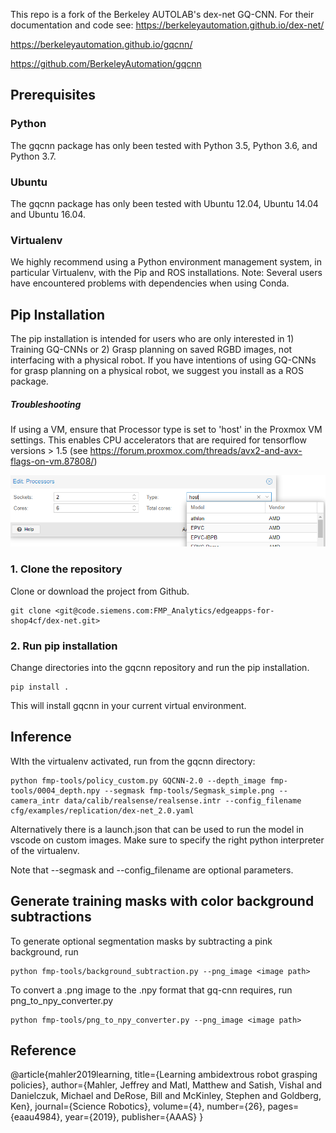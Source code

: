 This repo is a fork of the Berkeley AUTOLAB's dex-net GQ-CNN. For their documentation and code see:
<https://berkeleyautomation.github.io/dex-net/>

<https://berkeleyautomation.github.io/gqcnn/>

<https://github.com/BerkeleyAutomation/gqcnn>

## Prerequisites

### Python

The gqcnn package has only been tested with Python 3.5, Python 3.6, and Python 3.7.

### Ubuntu

The gqcnn package has only been tested with Ubuntu 12.04, Ubuntu 14.04 and Ubuntu 16.04.

### Virtualenv

We highly recommend using a Python environment management system, in particular Virtualenv, with the Pip and ROS installations. Note: Several users have encountered problems with dependencies when using Conda.

## Pip Installation

The pip installation is intended for users who are only interested in 1) Training GQ-CNNs or 2) Grasp planning on saved RGBD images, not interfacing with a physical robot. If you have intentions of using GQ-CNNs for grasp planning on a physical robot, we suggest you install as a ROS package.

##### Troubleshooting

If using a VM, ensure that Processor type is set to 'host' in the Proxmox VM settings. This enables CPU accelerators that are required for tensorflow versions > 1.5 (see <https://forum.proxmox.com/threads/avx2-and-avx-flags-on-vm.87808/>)

![VM settings](./README_VM_settings.PNG)

### 1. Clone the repository

Clone or download the project from Github.

    git clone <git@code.siemens.com:FMP_Analytics/edgeapps-for-shop4cf/dex-net.git>

### 2. Run pip installation

Change directories into the gqcnn repository and run the pip installation.

    pip install .

This will install gqcnn in your current virtual environment.

## Inference

WIth the virtualenv activated, run from the gqcnn directory:

    python fmp-tools/policy_custom.py GQCNN-2.0 --depth_image fmp-tools/0004_depth.npy --segmask fmp-tools/Segmask_simple.png --camera_intr data/calib/realsense/realsense.intr --config_filename cfg/examples/replication/dex-net_2.0.yaml

Alternatively there is a launch.json that can be used to run the model in vscode on custom images. Make sure to specify the right python interpreter of the virtualenv.

Note that --segmask and --config_filename are optional parameters.

## Generate training masks with color background subtractions

To generate optional segmentation masks by subtracting a pink background, run

    python fmp-tools/background_subtraction.py --png_image <image path>

To convert a .png image to the .npy format that gq-cnn requires, run png_to_npy_converter.py

    python fmp-tools/png_to_npy_converter.py --png_image <image path>

## Reference

@article{mahler2019learning,
  title={Learning ambidextrous robot grasping policies},
  author={Mahler, Jeffrey and Matl, Matthew and Satish, Vishal and Danielczuk, Michael and DeRose, Bill and McKinley, Stephen and Goldberg, Ken},
  journal={Science Robotics},
  volume={4},
  number={26},
  pages={eaau4984},
  year={2019},
  publisher={AAAS}
}
